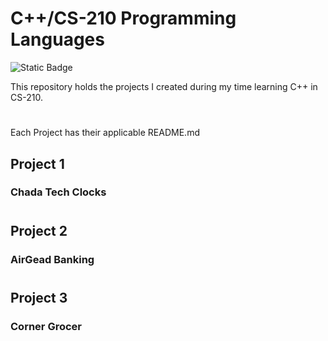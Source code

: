# C++/CS-210 Programming Languages
![Static Badge](https://img.shields.io/badge/C%2B%2B%20-written%20in%20CPP-purple)

This repository holds the projects I created during my time learning C++ in CS-210.
#
Each Project has their applicable README.md

## Project 1

### Chada Tech Clocks
#

## Project 2

### AirGead Banking
#
## Project 3

### Corner Grocer
